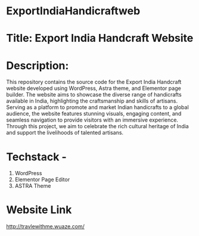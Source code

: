 # ExportIndiaHandicraftweb
# Title: Export India Handcraft Website

# Description:
This repository contains the source code for the Export India Handcraft website developed using WordPress, Astra theme, and Elementor page builder. The website aims to showcase the diverse range of handicrafts available in India, highlighting the craftsmanship and skills of artisans. Serving as a platform to promote and market Indian handicrafts to a global audience, the website features stunning visuals, engaging content, and seamless navigation to provide visitors with an immersive experience. Through this project, we aim to celebrate the rich cultural heritage of India and support the livelihoods of talented artisans.
# Techstack -
1) WordPress
2) Elementor Page Editor
3) ASTRA Theme
# Website Link
http://travlewithme.wuaze.com/

